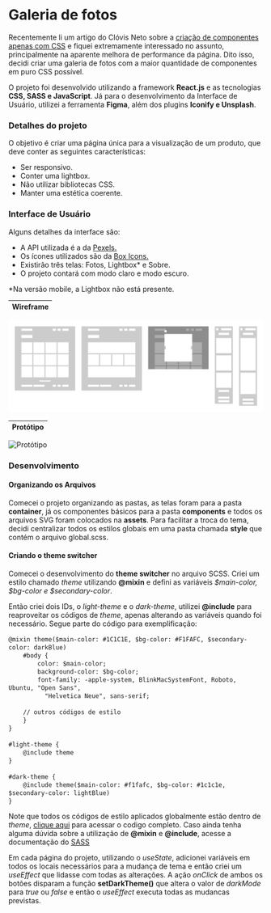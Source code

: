 # Galeria de fotos

Recentemente li um artigo do Clóvis Neto sobre a [criação de componentes apenas com CSS](https://clovisdasilvaneto.github.io/criando-componentes-apenas-com-css) e fiquei extremamente interessado no assunto, principalmente na aparente melhora de performance da página. Dito isso, decidi criar uma galeria de fotos com a maior quantidade de componentes em puro CSS possível.

O projeto foi desenvolvido utilizando a framework **React.js** e as tecnologias **CSS, SASS e JavaScript**. Já para o desenvolvimento da Interface de Usuário, utilizei a ferramenta **Figma**, além dos plugins **Iconify e Unsplash**.

### Detalhes do projeto

O objetivo é criar uma página única para a visualização de um produto, que deve conter as seguintes características:

- Ser responsivo.
- Conter uma lightbox.
- Não utilizar bibliotecas CSS.
- Manter uma estética coerente.

### Interface de Usuário

Alguns detalhes da interface são:

- A API utilizada é a da [Pexels.](https://www.pexels.com/api/documentation/#photos)
- Os ícones utilizados são da [Box Icons.](https://boxicons.com/)
- Existirão três telas: Fotos, Lightbox\* e Sobre.
- O projeto contará com modo claro e modo escuro.

\*Na versão mobile, a Lightbox não está presente.

| Wireframe |
| --------- |

![Wireframe](./resources/images/wireframe.png)

| Protótipo |
| --------- |

![Protótipo](./resources/images/prototype.png)

### Desenvolvimento

#### Organizando os Arquivos

Comecei o projeto organizando as pastas, as telas foram para a pasta **container**, já os componentes básicos para a pasta **components** e todos os arquivos SVG foram colocados na **assets**. Para facilitar a troca do tema, decidi centralizar todos os estilos globais em uma pasta chamada **style** que contém o arquivo global.scss.

#### Criando o theme switcher

Comecei o desenvolvimento do **theme switcher** no arquivo SCSS. Criei um estilo chamado _theme_ utilizando **@mixin** e defini as variáveis _$main-color, $bg-color e $secondary-color_.

Então criei dois IDs, o _light-theme_ e o _dark-theme_, utilizei **@include** para reaproveitar os códigos de _theme_, apenas alterando as variáveis quando foi necessário. Segue parte do código para exemplificação:

    @mixin theme($main-color: #1C1C1E, $bg-color: #F1FAFC, $secondary-color: darkBlue)
        #body {
            color: $main-color;
            background-color: $bg-color;
            font-family: -apple-system, BlinkMacSystemFont, Roboto, Ubuntu, "Open Sans",
              "Helvetica Neue", sans-serif;

        // outros códigos de estilo
        }
    }

    #light-theme {
        @include theme
    }

    #dark-theme {
        @include theme($main-color: #f1fafc, $bg-color: #1c1c1e, $secondary-color: lightBlue)
    }

Note que todos os códigos de estilo aplicados globalmente estão dentro de _theme_, [clique aqui](./src/style/global.scss) para acessar o codigo completo.
Caso ainda tenha alguma dúvida sobre a utilização de **@mixin** e **@include**, acesse a documentação do [SASS](https://sass-lang.com/documentation/at-rules/mixin)

Em cada página do projeto, utilizando o _useState_, adicionei variáveis em todos os locais necessários para a mudança de tema e então criei um _useEffect_ que lidasse com todas as alterações. A ação _onClick_ de ambos os botões disparam a função **setDarkTheme()** que altera o valor de _darkMode_ para _true_ ou _false_ e então o _useEffect_ executa todas as mudancas previstas.
